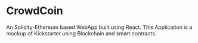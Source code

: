 # CrowdCoin
 An Solidity-Ethereum based WebApp built using React. This Application is a mockup of Kickstarter using Blockchain and smart contracts.
